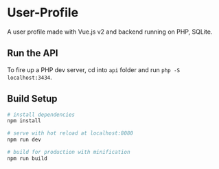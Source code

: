 # User-Profile

A user profile made with Vue.js v2 and backend running on PHP, SQLite.

## Run the API

To fire up a PHP dev server, cd into `api` folder and run `php -S localhost:3434`.

## Build Setup

``` bash
# install dependencies
npm install

# serve with hot reload at localhost:8080
npm run dev

# build for production with minification
npm run build
```